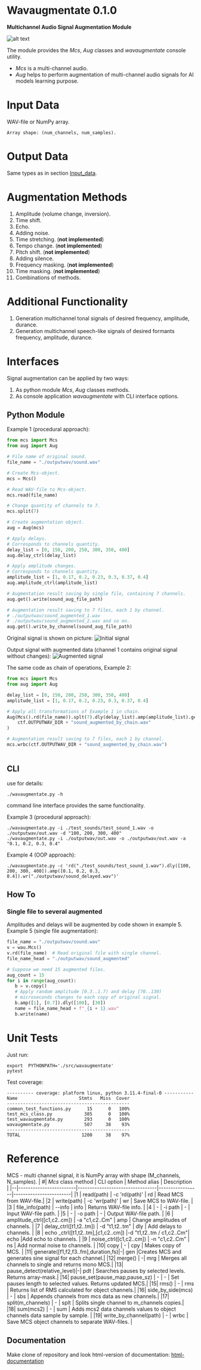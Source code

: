 # **Wavaugmentate** 0.1.0
**Multichannel Audio Signal Augmentation Module**

![alt text](./pictures/title_image.png)

  The module provides the *Mcs*, *Aug* classes and *wavaugmentate* console utility.
  - *Mcs* is a multi-channel audio.
  - *Aug* helps to perform augmentation of multi-channel audio signals for AI models learning purpose. 

# Input Data

WAV-file or NumPy array.
```
Array shape: (num_channels, num_samples).
```
# Output Data
Same types as in section [Input_data](#Input_data).

# Augmentation Methods 
1. Amplitude (volume change, inversion).
1. Time shift.
1. Echo.
1. Adding noise.
1. Time stretching. (**not implemented**)
1. Tempo change. (**not implemented**)
1. Pitch shift. (**not implemented**)
1. Adding silence. 
1. Frequency masking. (**not implemented**)
1. Time masking. (**not implemented**)
1. Combinations of methods.

# Additional Functionality
1. Generation multichannel tonal signals of desired frequency, amplitude, durance.
2. Generation multichannel speech-like signals of desired formants frequency, amplitude, durance.

# Interfaces
Signal augmentation can be applied by two ways:
1. As python module *Mcs*, *Aug* classes methods.
2. As console application *wavaugmentate* with CLI interface options.

## Python Module

Example 1 (procedural approach):
```Python
from mcs import Mcs
from aug import Aug

# File name of original sound.
file_name = "./outputwav/sound.wav"

# Create Mcs-object.
mcs = Mcs()

# Read WAV-file to Mcs-object.
mcs.read(file_name)

# Change quantity of channels to 7.
mcs.split(7)

# Create augmentation object.
aug = Aug(mcs)

# Apply delays.
# Corresponds to channels quantity.
delay_list = [0, 150, 200, 250, 300, 350, 400]
aug.delay_ctrl(delay_list)

# Apply amplitude changes.
# Corresponds to channels quantity.
amplitude_list = [1, 0.17, 0.2, 0.23, 0.3, 0.37, 0.4]
aug.amplitude_ctrl(amplitude_list)

# Augmentation result saving by single file, containing 7 channels.
aug.get().write(sound_aug_file_path)

# Augmentation result saving to 7 files, each 1 by channel.
# ./outputwav/sound_augmented_1.wav
# ./outputwav/sound_augmented_2.wav and so on.
aug.get().write_by_channel(sound_aug_file_path)

```
Original signal is shown on picture:
![Initial signal](./pictures/example_1_original_signal.png)

Output signal with augmented data (channel 1 contains original signal without changes):
![Augmented signal](./pictures/example_1_augmented_signal.png)


The same code as chain of operations, Example 2:

```Python
from mcs import Mcs
from aug import Aug

delay_list = [0, 150, 200, 250, 300, 350, 400]
amplitude_list = [1, 0.17, 0.2, 0.23, 0.3, 0.37, 0.4]

# Apply all transformations of Example 1 in chain.
Aug(Mcs().rd(file_name)).splt(7).dly(delay_list).amp(amplitude_list).get().wr(
    ctf.OUTPUTWAV_DIR + "sound_augmented_by_chain.wav"
)

# Augmentation result saving to 7 files, each 1 by channel.
mcs.wrbc(ctf.OUTPUTWAV_DIR + "sound_augmented_by_chain.wav")
 
```
## CLI

use for details:
```
./wavaugmentate.py -h
```

command line interface  provides the same functionality.

Example 3 (procedural approach):
```shell
./wavaugmentate.py -i ./test_sounds/test_sound_1.wav -o ./outputwav/out.wav -d "100, 200, 300, 400"
./wavaugmentate.py -i ./outputwav/out.wav -o ./outputwav/out.wav -a "0.1, 0.2, 0.3, 0.4"

```

Example 4 (OOP approach):
```shell
./wavaugmentate.py -c 'rd("./test_sounds/test_sound_1.wav").dly([100, 200, 300, 400]).amp([0.1, 0.2, 0.3, 0.4]).wr("./outputwav/sound_delayed.wav")'

```
 ## How To
 ### Single file to several augmented
 Amplitudes and delays will be augmented by  code shown in example 5.
 Example 5 (single file augmentation):
 ```Python
file_name = "./outputwav/sound.wav"
v = wau.Mcs()
v.rd(file_name)  # Read original file with single channel.
file_name_head = "./outputwav/sound_augmented"

# Suppose we need 15 augmented files.
aug_count = 15
for i in range(aug_count):
    b = v.copy()
    # Apply random amplitude [0.3..1.7) and delay [70..130)
    # microseconds changes to each copy of original signal.
    b.amp([1], [0.7]).dly([100], [30])
    name = file_name_head + f"_{i + 1}.wav"
    b.write(name)
```

# Unit Tests

Just run:
```shell
export  PYTHONPATH='./src/wavaugmentate'
pytest
```

Test coverage:
```
---------- coverage: platform linux, python 3.11.4-final-0 -----------
Name                       Stmts   Miss  Cover
----------------------------------------------
common_test_functions.py      15      0   100%
test_mcs_class.py            385      0   100%
test_wavaugmentate.py        293      0   100%
wavaugmentate.py             507     38    93%
----------------------------------------------
TOTAL                       1200     38    97%

```

# Reference
MCS - multi channel signal, it is NumPy array with shape (M_channels, N_samples).
| #|        *Mcs* class method        |            CLI option           |  Method alias   |     Description     |
|--|------------------------|---------------------------------|-----------------|------------------------|
|1 | read(path)             | -c 'rd(path)'              | rd        | Read MCS from WAV-file.|
|2 | write(path)            | -c 'wr(path)'              | wr        | Save MCS to WAV-file.  |
|3 | file_info(path)        | --info                     | info          | Returns WAV-file info. |
|4 |        -               | -i path                    |  -             | Input WAV-file path.   |
|5 |        -               | -o path                    |  -             | Output WAV-file path.  |
|6 | amplitude_ctrl([c1,c2..cm]) | -a "c1,c2..Cm"             | amp | Change amplitudes of channels. |
|7 | delay_ctrl([t1,t2..tm])    | -d "t1,t2..tm"             | dly | Add delays to channels.        |
|8 | echo _ctrl([t1,t2..tm],[c1,c2..cm]) |-d "t1,t2..tm / c1,c2..Cm"| echo |Add echo to channels. |
|9 | noise_ctrl([c1,c2..cm]) | -n "c1,c2..Cm"             | ns | Add normal noise to channels. | 
|10| copy         | -                          | cpy | Makes copy of MCS. |
|11| generate([f1,f2,f3..fm],duration,fs)|-| gen |Creates MCS and generates sine signal for each channel.|
|12| merge() | -| mrg | Merges all channels to single and returns  mono MCS.|
|13| pause_detect(relative_level)|-| pdt | Searches pauses by selected levels. Returns array-mask.|
|14| pause_set(pause_map,pause_sz) | - | - | Set pauses length to selected values. Returns updated MCS.|
|15| rms() | - | rms | Returns list of RMS calculated for object channels.|
|16| side_by_side(mcs) | - | sbs | Appends channels from mcs data as new channels.| 
|17| split(m_channels) | - | splt | Splits single channel to m_channels copies.|  
|18| sum(mcs2) | - | sum | Adds mcs2 data channels values to object channels data sample by sample. | 
|19| write_by_channel(path) | - | wrbc | Save MCS object channels to separate WAV-files.  |

 

## Documentation
Make clone of repository and look html-version of documentation:
[html-documentation](docs/_build/html/index.html)